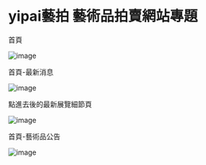 # yipai藝拍 藝術品拍賣網站專題

首頁

![image](https://user-images.githubusercontent.com/108204224/219942856-80c2e371-a652-42cf-ae9c-f9d0f2f98731.png)

首頁-最新消息

![image](https://user-images.githubusercontent.com/108204224/219942959-a3b5be78-0395-426a-9127-4c9830b526a5.png)

點進去後的最新展覽細節頁

![image](https://user-images.githubusercontent.com/108204224/219943008-28ad8399-0607-47ab-9f3c-7a3e271b27a8.png)

首頁-藝術品公告

![image](https://user-images.githubusercontent.com/108204224/219943050-09a2e7ec-73cb-46b5-abf9-a8dbfdb3fd6f.png)

